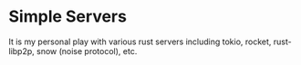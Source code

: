 # Simple Servers

It is my personal play with various rust servers including tokio, rocket, rust-libp2p, snow (noise protocol), etc.